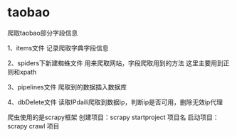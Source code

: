 # taobao
爬取taobao部分字段信息


1、items文件
记录爬取字典字段信息

2、spiders下新建蜘蛛文件
用来爬取网站，字段爬取用到的方法
这里主要用到正则和xpath

3、pipelines文件
爬取到的数据插入数据库

4、dbDelete文件
读取IPdaili爬取到数据ip，判断ip是否可用，删除无效ip代理


爬虫使用的是scrapy框架
创建项目：scrapy startproject 项目名
启动项目：scrapy crawl 项目
